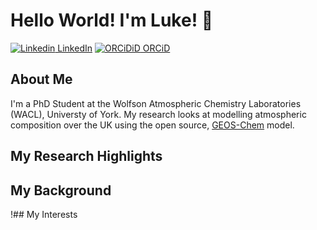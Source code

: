 # Hello World! I'm Luke!  👋
[![Linkedin](https://i.stack.imgur.com/gVE0j.png) LinkedIn](https://www.linkedin.com/in/luke-fakes-03192abb/)
[![ORCiDiD](https://orcid.org/sites/default/files/images/orcid_16x16.png_O) ORCiD](https://orcid.org/0000-0002-8906-6772)

## About Me
I'm a PhD Student at the Wolfson Atmospheric Chemistry Laboratories (WACL), Universty of York. My research looks at modelling atmospheric composition over the UK using the open source, [GEOS-Chem](http://wiki.seas.harvard.edu/geos-chem/index.php/Main_Page) model. 

## My Research Highlights

## My Background


!## My Interests


<!--
**LukeFakes/LukeFakes** is a ✨ _special_ ✨ repository because its `README.md` (this file) appears on your GitHub profile.


Here are some ideas to get you started:



- 🔭 I’m currently working on ...
- 🌱 I’m currently learning ...
- 👯 I’m looking to collaborate on ...
- 🤔 I’m looking for help with ...
- 💬 Ask me about ...
- 📫 How to reach me: ...
- 😄 Pronouns: ...
- ⚡ Fun fact: ...
-->
